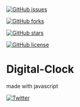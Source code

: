 [![GitHub issues](https://img.shields.io/github/issues/Mogakamo/Digital-Clock)](https://github.com/Mogakamo/Digital-Clock/issues)

[![GitHub forks](https://img.shields.io/github/forks/Mogakamo/Digital-Clock)](https://github.com/Mogakamo/Digital-Clock/network)

[![GitHub stars](https://img.shields.io/github/stars/Mogakamo/Digital-Clock)](https://github.com/Mogakamo/Digital-Clock/stargazers)

[![GitHub license](https://img.shields.io/github/license/Mogakamo/Digital-Clock)](https://github.com/Mogakamo/Digital-Clock)


# Digital-Clock
made with javascript 



[![Twitter](https://img.shields.io/twitter/url?style=social&url=https%3A%2F%2Ftwitter.com%2Fm_ogakadev)](https://twitter.com/intent/tweet?text=Wow:&url=https%3A%2F%2Fgithub.com%2FMogakamo%2FDigital-Clock%2F)
